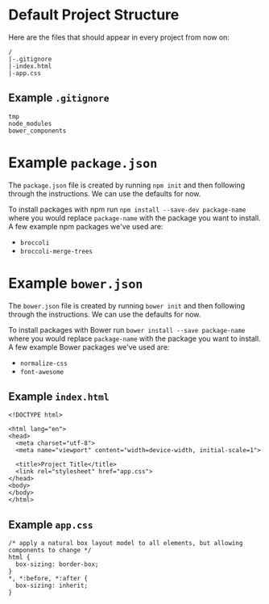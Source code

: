 # Default Project Structure

Here are the files that should appear in every project from now on:

    /
    |-.gitignore
    |-index.html
    |-app.css

## Example `.gitignore`

    tmp
    node_modules
    bower_components

# Example `package.json`

The `package.json` file is created by running `npm init` and then following through the instructions.
We can use the defaults for now.

To install packages with npm run `npm install --save-dev package-name` where you would replace `package-name` with the package you want to install.
A few example npm packages we've used are:

* `broccoli`
* `broccoli-merge-trees`

# Example `bower.json`

The `bower.json` file is created by running `bower init` and then following through the instructions.
We can use the defaults for now.

To install packages with Bower run `bower install --save package-name` where you would replace `package-name` with the package you want to install.
A few example Bower packages we've used are:

* `normalize-css`
* `font-awesome`

## Example `index.html`

    <!DOCTYPE html>

    <html lang="en">
    <head>
      <meta charset="utf-8">
      <meta name="viewport" content="width=device-width, initial-scale=1">

      <title>Project Title</title>
      <link rel="stylesheet" href="app.css">
    </head>
    <body>
    </body>
    </html>

## Example `app.css`

    /* apply a natural box layout model to all elements, but allowing components to change */
    html {
      box-sizing: border-box;
    }
    *, *:before, *:after {
      box-sizing: inherit;
    }
